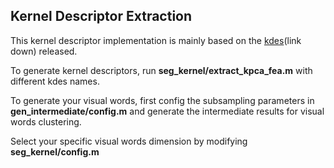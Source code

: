 ## Kernel Descriptor Extraction

This kernel descriptor implementation is mainly based on the [kdes](https://rse-lab.cs.washington.edu/projects/kdes/)(link down) released.

To generate kernel descriptors, run **seg_kernel/extract_kpca_fea.m** with different kdes names.

To generate your visual words, first config the subsampling parameters in **gen_intermediate/config.m** and generate the intermediate results for visual words clustering.

Select your specific visual words dimension by modifying **seg_kernel/config.m**
